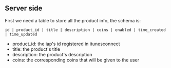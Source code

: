 ## Server side

First we need a table to store all the product info, the schema is:
```
id | product_id | title | description | coins | enabled | time_created | time_updated
```

* product_id: the iap's id registered in itunesconnect
* title: the product's title
* description: the product's description
* coins: the corresponding coins that will be given to the user 
